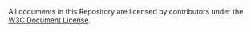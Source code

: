 All documents in this Repository are licensed by contributors under the 
[W3C Document License](https://www.w3.org/Consortium/Legal/copyright-documents).
